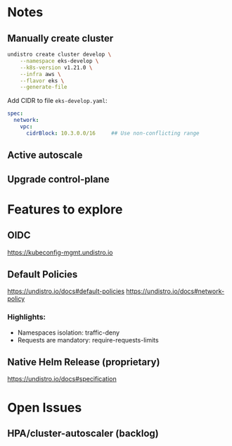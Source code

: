 # Notes

## Manually create cluster

```sh
undistro create cluster develop \
    --namespace eks-develop \
    --k8s-version v1.21.0 \
    --infra aws \
    --flavor eks \
    --generate-file
```

Add CIDR to file `eks-develop.yaml`:

```yaml
spec:
  network:
    vpc:
      cidrBlock: 10.3.0.0/16     ## Use non-conflicting range
```

## Active autoscale

## Upgrade control-plane

# Features to explore

## OIDC

https://kubeconfig-mgmt.undistro.io

## Default Policies

https://undistro.io/docs#default-policies
https://undistro.io/docs#network-policy

### Highlights:

- Namespaces isolation: traffic-deny
- Requests are mandatory: require-requests-limits

## Native Helm Release (proprietary)

https://undistro.io/docs#specification

# Open Issues

## HPA/cluster-autoscaler (backlog)
